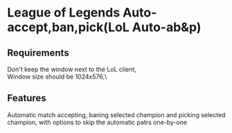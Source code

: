 # League of Legends Auto-accept,ban,pick(LoL Auto-ab&p)

## Requirements

Don't keep the window next to the LoL client,\
Window size should be 1024x576,\

## Features

Automatic match accepting, baning selected champion and picking selected champion, with options to skip the automatic patrs one-by-one
